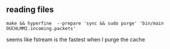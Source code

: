 ## reading files

```
make && hyperfine  --prepare 'sync && sudo purge' 'bin/main OUCHLMM2.incoming.packets'
```

seems like fstream is the fastest when I purge the cache